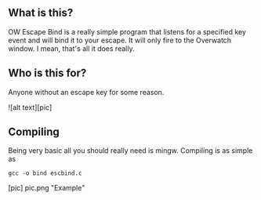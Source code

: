 ## What is this?

OW Escape Bind is a really simple program that listens for a specified key event and will bind it to your escape. It will only fire to the Overwatch window.
I mean, that's all it does really.

## Who is this for?

Anyone without an escape key for some reason.

![alt text][pic]

## Compiling

Being very basic all you should really need is mingw. Compiling is as simple as 

```
gcc -o bind escbind.c
```

[pic] pic.png "Example"